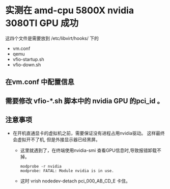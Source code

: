 # 实测在 amd-cpu 5800X  nvidia 3080TI GPU 成功

这四个文件是需要放到 /etc/libvirt/hooks/ 下的

- vm.conf
- qemu
- vfio-startup.sh
- vfio-down.sh


## 在vm.conf 中配置信息

## 需要修改 vfio-\*.sh 脚本中的 nvidia GPU 的pci_id 。


## 注意事项

- 在开机直通显卡的虚拟机之前，需要保证没有进程占用nvidia驱动。 这样最终会虚拟开不了机, 但是外接显示器已经黑屏。

    - 这里就遇到了，在终端使用nvidia-smi 查看GPU信息时,导致报错卸载不掉。
        ```shell
        modprobe -r nvidia
        modprobe: FATAL: Module nvidia is in use.
        ```
    
    - 这时 vrish  nodedev-detach pci_000_AB_CD_E 卡住。